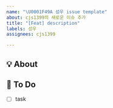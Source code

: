 ```yaml
---
name: "\U0001F49A 성우 issue template"
about: cjs1399의 새로운 이슈 추가
title: "[Feat] description"
labels: 성우
assignees: cjs1399

---
```


## 💡 About
<!--무엇에 관한 이슈인지 소개해주세요.-->

## 📝 To Do
- [ ] task
